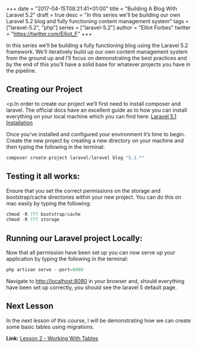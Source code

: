 +++
date = "2017-04-15T08:21:41+01:00"
title = "Building A Blog With Laravel 5.2"
draft = true
desc = "In this series we'll be building our own Laravel 5.2 blog and fully functioning content management system"
tags = ["laravel-5.2", "php"]
series = ["laravel-5.2"]
author = "Elliot Forbes"
twitter = "https://twitter.com/Elliot_F"
+++

<p>In this series we’ll be building a fully functioning blog using the Laravel 5.2 framework. We’ll iteratively build up our own content management system from the ground up and I’ll focus on demonstrating the best practices and by the end of this you’ll have a solid base for whatever projects you have in the pipeline.</p>

<h2>Creating our Project</h2>

<p.In order to create our project we’ll first need to install composer and laravel. The official docs have an excellent guide as to how you can install everything on your local machine which you can find here: <a target=”_blank” href="https://laravel.com/docs/5.1/installation">Laravel 5.1 Installation</a></p>

<p>Once you’ve installed and configured your environment it’s time to begin. Create the new project by creating a new directory on your machine and then typing the following in the terminal:</p>

```c
composer create-project laravel/laravel blog "5.1.*"
```

<h2>Testing it all works:</h2>

<p>Ensure that you set the correct permissions on the storage and bootstrap/cache directories within your new project. You can do this on mac easily by typing the following:</p>

```c
chmod -R 777 bootstrap/cache
chmod -R 777 storage
```

<h2>Running our Laravel project Locally:</h2>

<p>Now that all permission have been set up you can now serve up your application by typing the following in the terminal:</p>

```c
php artisan serve --port=8080
```

<p>Navigate to <a href="http://localhost:8080" target="_blank">http://localhost:8080</a> in your browser and, should everything have been set up correctly, you should see the laravel 5 default page.</p>

<h2>Next Lesson</h2>

<p>In the next lesson of this course, I will be demonstrating how we can create some basic tables using migrations.</p>

<p><b>Link:</b> <a href="https://tutorialedge.net/working-with-tables-laravel-5-2">Lesson 2 - Working With Tables</a></p>

